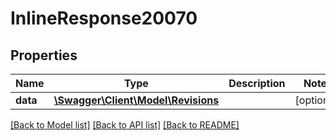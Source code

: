 # InlineResponse20070

## Properties
Name | Type | Description | Notes
------------ | ------------- | ------------- | -------------
**data** | [**\Swagger\Client\Model\Revisions**](Revisions.md) |  | [optional] 

[[Back to Model list]](../../README.md#documentation-for-models) [[Back to API list]](../../README.md#documentation-for-api-endpoints) [[Back to README]](../../README.md)

